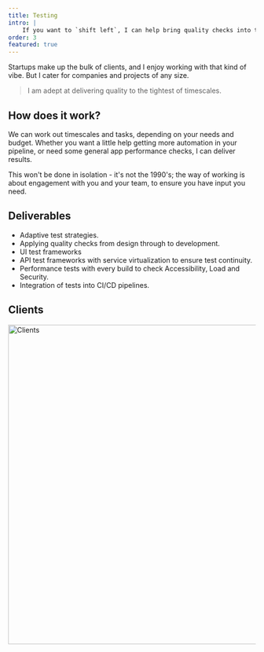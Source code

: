 ```yaml
---
title: Testing
intro: |
    If you want to `shift left`, I can help bring quality checks into the design and development cycles. Quality assurance, in the heart of the pipeline.
order: 3
featured: true
---
```

<!-- 
<picture>
    <img src="/assets/img/qe.png" alt="EvaluAgent product pattern library intro page, showing a folder system containing the patterns and documenting things such as pattern status labels" width="800" loading="lazy" decoding="async" />
</picture> -->

Startups make up the bulk of clients, and I enjoy working with that kind of vibe. But I cater for companies and projects of any size. 

> I am adept at delivering quality to the tightest of timescales.

## How does it work?

We can work out timescales and tasks, depending on your needs and budget. Whether you want a little help getting more automation in your pipeline, or need some general app performance checks, I can deliver results. 

This won't be done in isolation - it's not the 1990's; the way of working is about engagement with you and your team, to ensure you have input you need.

## Deliverables

- Adaptive test strategies.
- Applying quality checks from design through to development.
- UI test frameworks
- API test frameworks with service virtualization to ensure test continuity.
- Performance tests with every build to check Accessibility, Load and Security.
- Integration of tests into CI/CD pipelines.

## Clients

<!-- <section class="table-container" tabindex="0" aria-labelledby="caption">
    <table>
        <tr>
            <td>
                <ul>
                    <li>Acorn Compliance</li>
                    <li>bet365</li>
                    <li>Ceta Insurance</li>
                    <li>CGI</li>
                    <li>DocComs</li>
                    <li>Transform UK</li>
                    <li>Tele2</li>
                    <li>i2N</li>
                    <li>Wowcher</li>
                    <li>TNT</li>
                    <li>Hiveworks</li>
                    <li>KPMG</li>
                    <li>Digital Jigsaw</li>
                    <li>Digitas</li>
                </ul>
            </td>
            <td>
                <ul>
                    <li>Sohnar</li>
                    <li>Fortune Cookie</li>
                    <li>TixMe</li>
                    <li>Spotless</li>
                    <li>Pearson</li>
                    <li>Incisive Media</li>
                    <li>Skills for Work</li>
                    <li>Elvis</li>
                    <li>BSi</li>
                    <li>EMap</li>
                    <li>BOC Gases</li>
                    <li>Disney</li>
                    <li>Nike</li>
                    <li>Seven</li>
                </ul>
            </td>
            <td>
                <ul>
                    <li>BBC</li>
                    <li>Telefónica UK</li>
                    <li>Avison Young</li>
                    <li>Multex</li>
                    <li>Sony (SCEE)</li>
                    <li>Rufus Leonard</li>
                    <li>Misys</li>
                    <li>Reuters</li>
                    <li>Gouden Gids</li>
                    <li>Hess</li>
                    <li>Citibank</li>
                    <li>Perot Systems</li>
                    <li>Unisys</li>
                    <li>Sema</li>
                </ul>
            </td>
        </tr>
    </table>
</section> -->

<picture>
    <img src="/assets/img/clients2.png" alt="Clients" width="650" decoding="async" />
</picture>
